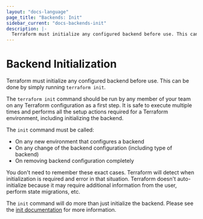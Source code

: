 ```yaml
---
layout: "docs-language"
page_title: "Backends: Init"
sidebar_current: "docs-backends-init"
description: |-
  Terraform must initialize any configured backend before use. This can be done by simply running `terraform init`.
---
```


# Backend Initialization

Terraform must initialize any configured backend before use. This can be
done by simply running `terraform init`.

The `terraform init` command should be run by any member of your team on
any Terraform configuration as a first step. It is safe to execute multiple
times and performs all the setup actions required for a Terraform environment,
including initializing the backend.

The `init` command must be called:

  * On any new environment that configures a backend
  * On any change of the backend configuration (including type of backend)
  * On removing backend configuration completely

You don't need to remember these exact cases. Terraform will detect when
initialization is required and error in that situation. Terraform doesn't
auto-initialize because it may require additional information from the user,
perform state migrations, etc.

The `init` command will do more than just initialize the backend. Please see
the [init documentation](/docs/commands/init.html) for more information.
